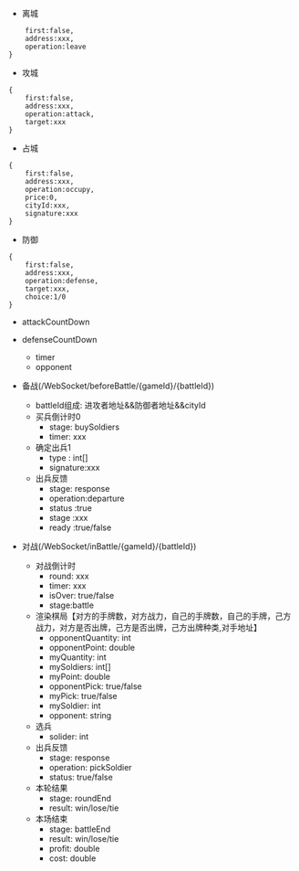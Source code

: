 - 离城
```{
	first:false,
	address:xxx,
	operation:leave
}
```
- 攻城
```
{
	first:false,
	address:xxx,
	operation:attack,
	target:xxx
}
```
- 占城
```
{
	first:false,
	address:xxx,
	operation:occupy,
	price:0,
	cityId:xxx,
	signature:xxx
}
```

- 防御
```
{
	first:false,
	address:xxx,
	operation:defense,
	target:xxx,
	choice:1/0
}
```




- attackCountDown
- defenseCountDown
	- timer
	- opponent

- 备战(/WebSocket/beforeBattle/{gameId}/{battleId})
	- battleId组成: 进攻者地址&&防御者地址&&cityId 
	- 买兵倒计时0
		- stage: buySoldiers
		- timer: xxx
	- 确定出兵1
		- type : int[]
		- signature:xxx
	- 出兵反馈
		- stage: response
		- operation:departure
		- status   :true
		- stage    :xxx
		- ready    :true/false 	
- 对战(/WebSocket/inBattle/{gameId}/{battleId})
	- 对战倒计时
		- round: xxx
		- timer: xxx
		- isOver: true/false
		- stage:battle 
	- 渲染棋局【对方的手牌数，对方战力，自己的手牌数，自己的手牌，己方战力，对方是否出牌，己方是否出牌，己方出牌种类,对手地址】
		- opponentQuantity: int
		- opponentPoint: double
		- myQuantity: int
		- mySoldiers: int[] 
		- myPoint: double
		- opponentPick: true/false
		- myPick: true/false
		- mySoldier: int
		- opponent: string
	- 选兵
		- solider: int
	- 出兵反馈
		- stage: response
		- operation: pickSoldier
		- status: true/false
	- 本轮结果
		- stage: roundEnd
		- result: win/lose/tie
	- 本场结束
		- stage: battleEnd
		- result: win/lose/tie
		- profit: double
		- cost: double
	


